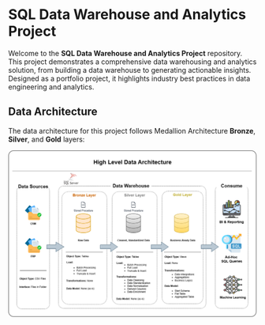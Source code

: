 # SQL Data Warehouse and Analytics Project

Welcome to the **SQL Data Warehouse and Analytics Project** repository.
This project demonstrates a comprehensive data warehousing and analytics solution, from building a data warehouse to generating actionable insights. Designed as a portfolio project, it highlights industry best practices in data engineering and analytics.

## Data Architecture

The data architecture for this project follows Medallion Architecture **Bronze**, **Silver**, and **Gold** layers:

![Data Architecture](docs/high_level_data_architecture.drawio.png)
